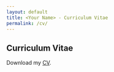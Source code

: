 ```yaml
---
layout: default
title: <Your Name> - Curriculum Vitae
permalink: /cv/
---
```

## Curriculum Vitae

Download my [CV](assets/CV.pdf).
